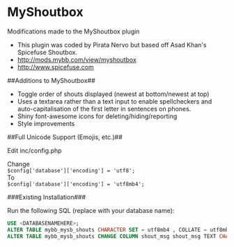 # MyShoutbox
Modifications made to the MyShoutbox plugin

* This plugin was coded by Pirata Nervo but based off Asad Khan's Spicefuse Shoutbox.
* http://mods.mybb.com/view/myshoutbox
* http://www.spicefuse.com

##Additions to MyShoutbox##
* Toggle order of shouts displayed (newest at bottom/newest at top)
* Uses a textarea rather than a text input to enable spellcheckers and auto-capitalisation of the first letter in sentences on phones.
* Shiny font-awesome icons for deleting/hiding/reporting
* Style improvements


##Full Unicode Support (Emojis, etc.)##

Edit inc/config.php

Change<br>
`$config['database']['encoding'] = 'utf8';`<br>
To<br>
`$config['database']['encoding'] = 'utf8mb4';`<br>

###Existing Installation###

Run the following SQL (replace <DATABASENAMEHERE> with your database name):
```sql
USE <DATABASENAMEHERE>;
ALTER TABLE mybb_mysb_shouts CHARACTER SET = utf8mb4 , COLLATE = utf8mb4_general_ci;
ALTER TABLE mybb_mysb_shouts CHANGE COLUMN shout_msg shout_msg TEXT CHARACTER SET 'utf8mb4' NOT NULL;
```